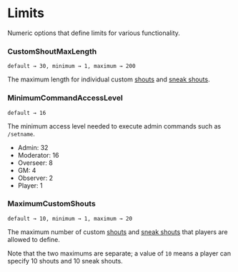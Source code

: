 # Limits

Numeric options that define limits for various functionality.

### CustomShoutMaxLength
`default → 30, minimum → 1, maximum → 200`

The maximum length for individual custom [shouts](./feature-flags.md#enablecustomshouts) and [sneak shouts](./feature-flags.md#enablecustomsneakshouts).

### MinimumCommandAccessLevel
`default → 16`

The minimum access level needed to execute admin commands such as `/setname`.

- Admin: 32
- Moderator: 16
- Overseer: 8
- GM: 4
- Observer: 2
- Player: 1

### MaximumCustomShouts
`default → 10, minimum → 1, maximum → 20`

The maximum number of custom [shouts](./feature-flags.md#enablecustomshouts) and [sneak shouts](./feature-flags.md#enablecustomsneakshouts) that players are allowed to define.

Note that the two maximums are separate; a value of `10` means a player can specify 10 shouts and 10 sneak shouts.
